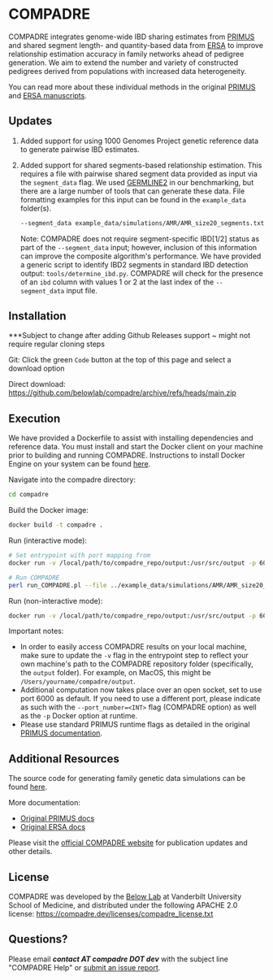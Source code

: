 # COMPADRE

COMPADRE integrates genome-wide IBD sharing estimates from [PRIMUS](https://primus.gs.washington.edu/primusweb/index.html) 
and shared segment length- and quantity-based data from [ERSA](https://hufflab.org/software/ersa) to improve 
relationship estimation accuracy in family networks ahead of pedigree generation. 
We aim to extend the number and variety of constructed pedigrees derived from populations with increased data heterogeneity.

You can read more about these individual methods in the original [PRIMUS](https://compadre.dev/publications/primus.pdf) 
and [ERSA manuscripts](https://compadre.dev/publications/ersa.pdf).



## Updates

1. Added support for using 1000 Genomes Project genetic reference data to generate pairwise IBD estimates.
2. Added support for shared segments-based relationship estimation. This requires a file with pairwise shared segment data provided as input via the `segment_data` flag. We used [GERMLINE2](https://github.com/gusevlab/germline2) in our benchmarking, but there are a large number of tools that can generate these data. File formatting examples for this input can be found in the `example_data` folder(s).

    ```bash
    --segment_data example_data/simulations/AMR/AMR_size20_segments.txt
    ```

    Note: COMPADRE does not require segment-specific IBD[1/2] status as part of the `--segment_data` input; however, inclusion of this information can improve the composite algorithm's performance. We have provided a generic script to identify IBD2 segments in standard IBD detection output: `tools/determine_ibd.py`. COMPADRE will check for the presence of an `ibd` column with values 1 or 2 at the last index of the `--segment_data` input file. 


## Installation

***Subject to change after adding Github Releases support ~ might not require regular cloning steps

Git: Click the green `Code` button at the top of this page and select a download option

Direct download: https://github.com/belowlab/compadre/archive/refs/heads/main.zip



## Execution

We have provided a Dockerfile to assist with installing dependencies and reference data. You must install and start the Docker client on your machine prior to building and running COMPADRE. Instructions to install Docker Engine on your system can be found [here](https://docs.docker.com/engine/install/).

Navigate into the compadre directory:

```bash
cd compadre
```

Build the Docker image:

```bash
docker build -t compadre .
```

Run (interactive mode):

```bash
# Set entrypoint with port mapping from 
docker run -v /local/path/to/compadre_repo/output:/usr/src/output -p 6000:6000 -it --entrypoint /bin/bash compadre:latest 

# Run COMPADRE
perl run_COMPADRE.pl --file ../example_data/simulations/AMR/AMR_size20_0missing/AMR_size20_0missing --segment_data ../example_data/simulations/AMR/AMR_size20_segments.txt --genome --output ../output/test --verbose 3
```

Run (non-interactive mode):

```bash
docker run -v /local/path/to/compadre_repo/output:/usr/src/output -p 6000:6000 compadre --file ../example_data/simulations/AMR/AMR_size20_0missing/AMR_size20_0missing --segment_data ../example_data/simulations/AMR/AMR_size20_segments.txt --genome --output ../output/test --verbose 3
```

Important notes:
- In order to easily access COMPADRE results on your local machine, make sure to update the `-v` flag in the entrypoint step to reflect your own machine's path to the COMPADRE repository folder (specifically, the `output` folder). For example, on MacOS, this might be `/Users/yourname/compadre/output`. 
- Additional computation now takes place over an open socket, set to use port 6000 as default. If you need to use a different port, please indicate as such with the `--port_number=<INT>` flag (COMPADRE option) as well as the `-p` Docker option at runtime. 
- Please use standard PRIMUS runtime flags as detailed in the original [PRIMUS documentation](https://primus.gs.washington.edu/primusweb/res/documentation.html). 



## Additional Resources

The source code for generating family genetic data simulations can be found [here](https://github.com/belowlab/unified-simulations). 

More documentation:
- [Original PRIMUS docs](https://primus.gs.washington.edu/primusweb/res/documentation.html)
- [Original ERSA docs](https://hufflab.org/software/ersa/)

Please visit the [official COMPADRE website](https://compadre.dev/about) for publication updates and other details. 



## License

COMPADRE was developed by the [Below Lab](https://thebelowlab.com) at Vanderbilt University School of Medicine, and distributed under the following APACHE 2.0 license: https://compadre.dev/licenses/compadre_license.txt



## Questions?

Please email <strong><i>contact AT compadre DOT dev</strong></i> with the subject line "COMPADRE Help" or [submit an issue report](https://github.com/belowlab/compadre/issues). 